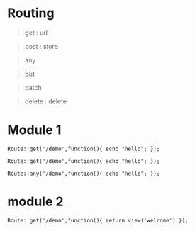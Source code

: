 # Routing

> get  : url

> post : store

> any

> put

> patch

> delete : delete

# Module 1

`
Route::get('/demo',function(){
  echo "hello";
});
`

`
Route::get('/demo',function(){
  echo "hello";
});
`

`
Route::any('/demo',function(){
  echo "hello";
});
`


# module 2

`Route::get('/demo',function(){
  return view('welcome')
});
`



